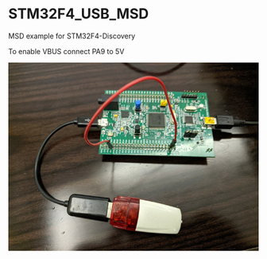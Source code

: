 # STM32F4_USB_MSD
MSD example for STM32F4-Discovery

To enable VBUS connect PA9 to 5V

![vbus](./vbus.png)

